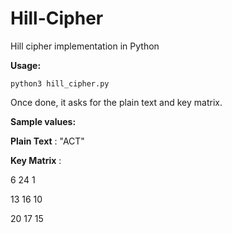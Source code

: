# Hill-Cipher
Hill cipher implementation in Python

**Usage:**

`python3 hill_cipher.py`

Once done, it asks for the plain text and key matrix.

**Sample values:**

**Plain Text** : "ACT"

**Key Matrix** : 

6 24 1

13 16 10

20 17 15

